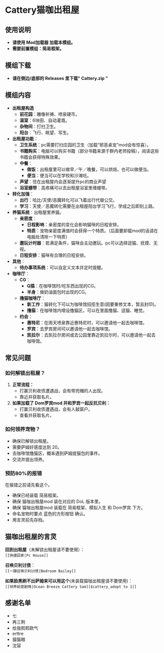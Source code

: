 # Cattery猫咖出租屋

## 使用说明
- **请使用 Mod加载器 加载本模组。**
- **需要前置模组：简易框架。**

## 模组下载
- **请在侧边/底部的 Releases 里下载" Cattery.zip "**

## 模组内容
- **出租屋构造**
    - **前花园**：雕像祈祷、喷泉硬币。
    - **温室**：6块田、自动灌溉。
    - **杂物间**：打扫卫生。
    - **阳台**：飞行、眺望、写生。
- **出租屋功能**：
    - **卫生系统**：pc需要打扫庄园的卫生（加载“邪恶桌宠”mod会有惊喜）。
    - **书籍购买**：电脑可以购买书籍（部分书籍来源于群内老师投稿），阅读这些书籍会获得特殊效果。
    - **中餐**：
        - **做饭**：出租屋里可以做早／午／晚餐，可以烘焙，也可以做便当。
        - **便当**：便当可以在学校和沙滩吃。
    - **声望**：住在出租屋内会逐渐提升pc的商业声望
    - **浴室绷带**：高疼痛可以去出租屋浴室里缠绷带。
- **转化加强**：
    - **出行**：哈比/天使/恶魔转化可以飞着出行代替公交。
    - **学习**：天使／恶魔转化需要在出租屋阳台学习飞行，学成之后即刻上路。
- **养猫系统**：出租屋里养猫。
    - **亲密度**：
        - **日程影响**：亲密度的变化会影响猫咪的日程安排。
        - **特质**：宠物亲密度满值时会获得一个特质。（后面要卸载mod的话请在电脑处清除一下特质）
    - **邀玩计时器**：若满足条件，猫咪会主动邀玩。pc可以选择逗猫、抚摸、无视。
    - **日程安排**：猫咪有合理的日程安排。
- **其他**：
    - **待办事项系统**：可以自定义文本并定时提醒。
- **咖啡厅**：
    - **CG**：
        - **Q插**：在咖啡馆时/吃东西出现的CG。
        - **半身**：做奶油面包时出现的CG。
    - **撸猫咖啡厅**：
        - **新工作**：猫转化下可以为咖啡馆招揽生意(因要重修文本，暂且封印)。
        - **撸猫**：在咖啡馆内增设撸猫区，可以在里面撸猫、逗猫、睡觉。
    - **约会**：
        - **惠特尼**：在雨天喷泉靠近惠特尼时，可以邀请他一起去咖啡馆。
        - **罗宾**：去罗宾房间可以邀请他一起去咖啡馆。
        - **凯拉尔**：去凯拉尔房间或去公园里靠近凯拉尔时，可以邀请他一起去咖啡馆。

## 常见问题

### 如何解锁出租屋？
1. **正常流程：**
    - 打赢贝利收债遭遇战，会有带兜帽的人出现。
    - 靠近并获取名片。
2. **如果加载了 Dom罗宾mod 并和罗宾一起反抗贝利：**
    - 打赢贝利收债遭遇战，会有人敲窗户。
    - 查看并获取名片。

### 如何领养宠物？
- 确保已解锁出租屋。
- 需要萨姆好感度达到 20。
- 去咖啡馆撸猫区，概率遇到萨姆提猫包的事件。
- 交流并提出领养。

### 预防80%的报错
在报错之前请先看这个。
- 确保已经装载 简易框架。
- 确保 猫咖出租屋mod 装在对应的 DoL 版本里。
- 确保 猫咖出租屋mod 装载在 简易框架、模拟人生 和 Dom罗宾 下方。
- 命名宠物时要点 蓝色的方形按钮 确认。
- 用言灵前先存档。

## 猫咖出租屋的言灵
**回到出租屋**（未解锁出租屋请不要使用）：  
`[[快捷回家|Pc House]]`  

**召唤贝利讨债**：  
`[[一键召唤贝利讨债|Bedroom Bailey]]`  

**如果脸黑刷不出萨姆来可以用这个**(未装载猫咖出租屋请不要使用)：  
`[[领养前提剧情|Ocean Breeze Cattery Sam][$cattery_adopt to 1]]` 

## 感谢名单
- 七
- 再三荆
- 给我熙熙欧气
- erttre
- 猫猫粮
- 沈容

